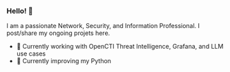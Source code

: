 ### Hello! 👋 
I am a passionate Network, Security, and Information Professional. I post/share my ongoing projets here.

- 🔭 Currently working with OpenCTI Threat Intelligence, Grafana, and LLM use cases
- 🌱 Currently improving my Python 
<!--
**JustinMiles/JustinMiles** is a ✨ _special_ ✨ repository because its `README.md` (this file) appears on your GitHub profile.

Here are some ideas to get you started: 


- 🔭 I’m currently working on ...
- 🌱 I’m currently learning ...
- 👯 I’m looking to collaborate on ...
- 🤔 I’m looking for help with ...
- 💬 Ask me about ...  
- 📫 How to reach me: ...
- 😄 Pronouns: ...
- ⚡ Fun fact: ...
-->

  
